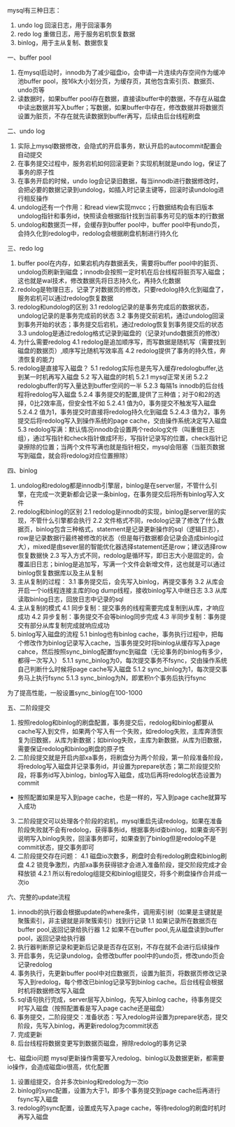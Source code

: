 mysql有三种日志：
1. undo log 回滚日志，用于回滚事务
2. redo log 重做日志，用于服务宕机恢复数据
3. binlog，用于主从复制、数据恢复

一、buffer pool
1. 在mysql启动时，innodb为了减少磁盘io，会申请一片连续内存空间作为缓冲池buffer pool，按16k大小划分页，为缓存页，其他包含索引页、数据页、undo页等
2. 读数据时，如果buffer pool存在数据，直接读buffer中的数据，不存在从磁盘中读出数据并写入buffer；写数据，如果buffer中存在，修改数据并将数据页设置为脏页，不存在就先读数据到buffer再写，后续由后台线程刷盘


二、undo log
1. 实际上mysql数据修改，会隐式的开启事务，默认开启的autocommit配置会自动提交
2. 在事务提交过程中，服务宕机如何回滚更新？实现机制就是undo log，保证了事务的原子性
3. 在事务开启的时候，undo log会记录旧数据，每当innodb进行数据修改时，会把必要的数据记录到undolog，如插入时记录主键等，回滚时读undolog进行相反操作
4. undolog还有一个作用：和read view实现mvcc；行数据结构会有旧版本undolog指针和事务id，快照读会根据指针找到当前事务可见的版本的行数据
5. undolog和数据页一样，会缓存到buffer pool中，buffer pool中有undo页，会持久化到redolog中，redolog会根据刷盘机制进行持久化


三、redo log
1. buffer pool在内存，如果宕机内存数据丢失，需要将buffer pool中的脏页、undolog页刷新到磁盘；innodb会按照一定时机在后台线程将脏页写入磁盘；这也就是wal技术，修改数据先将日志持久化，再持久化数据
2. redolog是物理日志，记录了对数据页的修改，只要redolog持久化到磁盘了，服务宕机可以通过redolog恢复数据
3. redolog和undolog的区别
3.1 redolog记录的是事务完成后的数据状态，undolog记录的是事务完成前的状态
3.2 事务提交前宕机，通过undolog回滚到事务开始的状态；事务提交后宕机，通过redolog恢复到事务提交后的状态
3.3 undolog是通过redolog格式记录到磁盘的（记录对undo数据页的修改）
4. 为什么需要redolog
4.1 redolog是追加顺序写，而写数据是随机写（需要找到磁盘的数据页）,顺序写比随机写效率高
4.2 redolog提供了事务的持久性，奔溃恢复的能力
5. redolog是直接写入磁盘？
5.1 redolog实际也是先写入缓存redologbuffer,达到某一时机再写入磁盘
5.2 写入磁盘的时机
5.2.1 mysql正常关闭
5.2.2 redologbuffer的写入量达到buffer空间的一半
5.2.3 每隔1s innodb的后台线程将redolog写入磁盘
5.2.4 事务提交的配置,提供了三种值；对于0和2的选择，0比2效率高，但安全性不如
5.2.4.1 值为0，事务提交不触发写入磁盘
5.2.4.2 值为1，事务提交时直接将redolog持久化到磁盘
5.2.4.3 值为2，事务提交后将redolog写入到操作系统的page cache，交由操作系统决定写入磁盘
5.3 redolog写满：默认情况innodb会设置两个redolog文件（叫重做日志组），通过写指针和check指针做成环形，写指针记录写的位置，check指针记录擦除的位置；当两个文件写满也就是指针相交，mysql会阻塞（当脏页数据写到磁盘，就会将redolog对应位置擦除）

四、binlog
1. undolog和redolog都是innodb引擎层，binlog是在server层，不管什么引擎，在完成一次更新都会记录一条binlog，在事务提交后将所有binlog写入文件
2. redolog和binlog的区别
2.1 redolog是innodb的实现，binlog是server层的实现，不管什么引擎都会执行
2.2 文件格式不同，redolog记录了修改了什么数据页，binlog包含三种格式，statement是记录更新操作的sql（逻辑日志），row是记录数据行最终被修改的状态（但是每行数据都会记录会造成binlog过大），mixed是由sever层的智能优化器选择statement还是row；建议选择row恢复数据快
2.3 写入方式不同，redolog是循环写，即日志大小是固定的，会覆盖旧日志；binlog是追加写，写满一个文件会新增文件，这也就是可以通过binlog恢复数据库以及主从复制
3. 主从复制的过程：
3.1 事务提交后，会先写入binlog，再提交事务
3.2 从库会开启一个io线程连接主库的log dump线程，接收binlog写入中继日志
3.3 从库读取binlog日志，回放日志中记录的sql
4. 主从复制的模式
4.1 同步复制：提交事务的线程需要完成复制到从库，才响应成功
4.2 异步复制：事务提交不会等binlog同步完成
4.3 半同步复制：事务提交有部分从库复制完成就响应成功
5. binlog写入磁盘的流程
5.1 binlog也有binlog cache，事务执行过程中，把每个修改作为binlog记录写入cache，当事务提交时将binlog从缓存写入page cahce，然后按照sync_binlog配置fsync到磁盘（无论事务的binlog有多少，都得一次写入）
5.1.1 sync_binlog为0，每次提交事务不fsync，交由操作系统自己判断什么时候将page cache写入磁盘
5.1.2 sync_binlog为1，每次提交事务马上执行fsync
5.1.3 sync_binlog为N，即累积n个事务后执行fsync

为了提高性能，一般设置sync_binlog在100-1000

五、二阶段提交
1. 按照redolog和binlog的刷盘配置，事务提交后，redolog和binlog都要从cache写入到文件，如果两个写入有一个失败，如redolog失败，主库奔溃恢复为旧数据，从库为新数据；如binlog失败，主库为新数据，从库为旧数据，需要保证redolog和binlog刷盘的原子性
2. 二阶段提交就是开启内部xa事务，将刷盘分为两个阶段，第一阶段准备阶段，将redolog写入磁盘并记录事务id，并设置为prepare状态；第二阶段提交阶段，将事务id写入binlog，binlog写入磁盘，成功后再将redolog状态设置为commit
* 按照配置如果是写入到page cache，也是一样的，写入到page cache就算写入成功
3. 二阶段提交可以处理各个阶段的宕机，mysql重启先读redolog，如果在准备阶段失败就不会有redolog，获得事务id，根据事务id查binlog，如果查询不到说明写入binlog失败，回滚事务即可，如果查到了binlog但是redolog不是commit状态，提交事务即可
4. 二阶段提交存在问题：
4.1 磁盘io次数多，刷盘时会有redolog刷盘和binlog刷盘
4.2 锁竞争激烈，内部xa事务获得锁才会进入准备阶段，提交阶段完成才会释放锁
4.2.1 所以有redolog组提交和binlog组提交，将多个刷盘操作合并成一次io

六、完整的update流程
1. innodb的执行器会根据update的where条件，调用索引树（如果是主键就是聚簇索引，非主键就是非聚簇索引）找到行记录
1.1 如果记录所在数据页在buffer pool,返回记录给执行器
1.2 如果不在buffer pool,先从磁盘读到buffer pool，返回记录给执行器
2. 执行器判断原记录和更新后记录是否存在区别，不存在就不会进行后续操作
3. 开启事务，先记录undolog，会修改buffer pool中的undo页，修改undo页会记录redolog
4. 事务执行，先更新buffer pool中对应数据页，设置为脏页，将数据页修改记录写入到redolog，每个修改已binlog记录写到binlog cache。后台线程会根据时机将数据修改写入磁盘
5. sql语句执行完成，server层写入binlog，先写入binlog cache，待事务提交时写入磁盘（按照配置看是写入page cache还是磁盘）
6. 事务提交，二阶段提交：准备状态：写入redolog并设置为prepare状态，提交阶段，先写入binlog，再更新redolog为commit状态
7. 完成更新
8. 后台线程将数据变更写到数据页磁盘，擦除redolog的事务记录

七、磁盘io问题
mysql更新操作需要写入redolog、binlog以及数据更新，都需要io操作，会造成磁盘io很高，优化配置
1. 设置组提交，合并多次binlog和redolog为一次io
2. binlog的sync配置，设置为大于1，即多个事务提交到page cache后再进行fsync写入磁盘
3. redolog的sync配置，设置成先写入page cache，等待redolog的刷盘时机时再写入磁盘